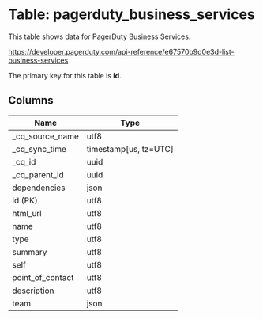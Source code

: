 # Table: pagerduty_business_services

This table shows data for PagerDuty Business Services.

https://developer.pagerduty.com/api-reference/e67570b9d0e3d-list-business-services

The primary key for this table is **id**.

## Columns

| Name          | Type          |
| ------------- | ------------- |
|_cq_source_name|utf8|
|_cq_sync_time|timestamp[us, tz=UTC]|
|_cq_id|uuid|
|_cq_parent_id|uuid|
|dependencies|json|
|id (PK)|utf8|
|html_url|utf8|
|name|utf8|
|type|utf8|
|summary|utf8|
|self|utf8|
|point_of_contact|utf8|
|description|utf8|
|team|json|